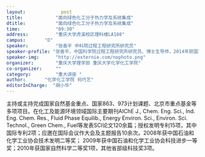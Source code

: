 ```yaml
---
layout: 			post
title:       	  "面向绿色化工分子热力学及系统集成"
dtitle:      	  "面向绿色化工分子热力学及系统集成"
time: 		  	  "09:30"
address:	  	  "重庆大学虎溪校区理科楼LA108"
campus:	  	  "D"
speaker:	   	  "张香平 中科院过程工程研究所研究员"
speaker-profile: "张香平，中国科学院过程工程研究所研究员、博士生导师，2014年获国家杰出青年科学基金。研究方向为绿色化工、化工热力学及过程集成优化、离子液体新型介质/材料设计、气体分离净化提质等清洁工艺技术开发。现任离子液体清洁过程北京市重点实验室副主任、中国化工学会离子液体专业委员秘书长、《化工进展》编委及25个国际SCI期刊审稿人，包括IECR,CEJ, EES, EST, JPC等。1994年获郑州工学院硕士学位，2002年获大连理工大学博士学位，曾于挪威科技大学从事温室气体减排及新能源方面研究。"
speaker-img:	  "http://externie.com/nophoto.png"
organizer:		  "重庆大学理学部 重庆大学化学化工学院"
co-organizer:	  ""
category:		  "重大讲座 "
author:		  "化学化工学院 何巧艺"
editorInCharge:  "胡小华"
---
```

主持或主持完成国家自然基金重点、国家863、973计划课题、北京市重点基金等多项项目。在化工及能源环境领域国际主要期刊AIChE J., Chem. Eng. Sci., Ind. Eng. Chem. Res., Fluid Phase Equilib., Energy Environ. Sci., Environ. Sci. Technol., Green Chem., Fuel等发表SCI论文120余篇；授权发明专利15项，其中国际专利2项；应邀在国际会议作大会及主题报告10余次。2008年获中国石油和化学工业协会技术发明二等奖； 2009年获中国石油和化学工业协会科技进步一等奖；2010年获国家自然科学二等奖1项，其他省部级科技奖3项。
